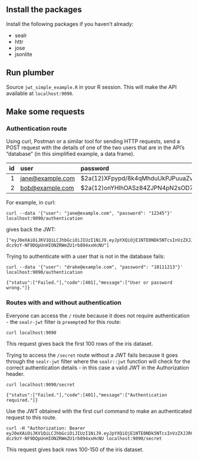 
## Install the packages

Install the following packages if you haven’t already:

  - sealr
  - httr
  - jose
  - jsonlite

## Run plumber

Source `jwt_simple_example.R` in your R session. This will make the API
available at `localhost:9090`.

## Make some requests

### Authentication route

Using curl, Postman or a similar tool for sending HTTP requests, send a
POST request with the details of one of the two users that are in the
API’s “database” (in this simplified example, a data
frame).

| id | user               | password                                                       |
| -: | :----------------- | :------------------------------------------------------------- |
|  1 | <jane@example.com> | $2a\(12\)XFpypd/8k4qMhduUkPJPuuaZvguMhz5Z7rnTimuiwFRYv1FuxZ/06 |
|  2 | <bob@example.com>  | $2a\(12\)onYHlhOASz84ZJPN4pN2sOD7LkRdlqvqVgsn1JrE6Eqb1GbFeeT/2 |

For example, in
    curl:

    curl --data '{"user": "jane@example.com", "password": "12345"}' localhost:9090/authentication

gives back the
    JWT:

    ["eyJ0eXAiOiJKV1QiLCJhbGciOiJIUzI1NiJ9.eyJpYXQiOjE1NTE0NDk5NTcsInVzZXJJRCI6MX0.0563N-dcz9zY-NF9DQpUnHIONZRWmZU1rb894xxHcNU"]

Trying to authenticate with a user that is not in the database
    fails:

    curl --data '{"user": "drake@example.com", "password": "10111213"}' localhost:9090/authentication

    {"status":["Failed."],"code":[401],"message":["User or password wrong."]}

### Routes with and without authentication

Everyone can access the `/` route because it does not require
authentication - the `sealr-jwt` filter is `preempt`ed for this route:

    curl localhost:9090

This request gives back the first 100 rows of the iris dataset.

Trying to access the `/secret` route without a JWT fails because it goes
through the `sealr-jwt` filter where the `sealr::jwt` function will
check for the correct authentication details - in this case a valid JWT
in the Authorization
    header.

    curl localhost:9090/secret

    {"status":["Failed."],"code":[401],"message":["Authentication required."]}

Use the JWT obtained with the first curl command to make an
authenticated request to this
    route.

    curl -H "Authorization: Bearer eyJ0eXAiOiJKV1QiLCJhbGciOiJIUzI1NiJ9.eyJpYXQiOjE1NTE0NDk5NTcsInVzZXJJRCI6MX0.0563N-dcz9zY-NF9DQpUnHIONZRWmZU1rb894xxHcNU localhost:9090/secret

This request gives back rows 100-150 of the iris dataset.
